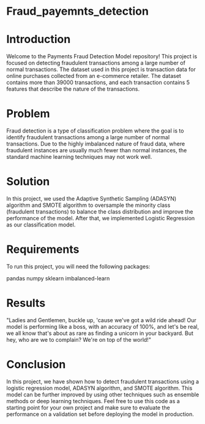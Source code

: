 # Fraud_payemnts_detection

# Introduction

Welcome to the Payments Fraud Detection Model repository! This project is focused on detecting fraudulent transactions among a large number of normal transactions. The dataset used in this project is transaction data for online purchases collected from an e-commerce retailer. The dataset contains more than 39000 transactions, and each transaction contains 5 features that describe the nature of the transactions.

# Problem

Fraud detection is a type of classification problem where the goal is to identify fraudulent transactions among a large number of normal transactions. Due to the highly imbalanced nature of fraud data, where fraudulent instances are usually much fewer than normal instances, the standard machine learning techniques may not work well.

# Solution

In this project, we used the Adaptive Synthetic Sampling (ADASYN) algorithm and SMOTE algorithm to oversample the minority class (fraudulent transactions) to balance the class distribution and improve the performance of the model. After that, we implemented Logistic Regression as our classification model.

# Requirements

To run this project, you will need the following packages:

pandas
numpy
sklearn
imbalanced-learn

# Results

"Ladies and Gentlemen, buckle up, 'cause we've got a wild ride ahead! Our model is performing like a boss, with an accuracy of 100%, and let's be real, we all know that's about as rare as finding a unicorn in your backyard. But hey, who are we to complain? We're on top of the world!"

# Conclusion

In this project, we have shown how to detect fraudulent transactions using a logistic regression model, ADASYN algorithm, and SMOTE algorithm. This model can be further improved by using other techniques such as ensemble methods or deep learning techniques. Feel free to use this code as a starting point for your own project and make sure to evaluate the performance on a validation set before deploying the model in production.
